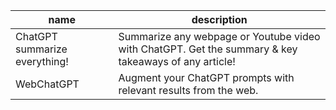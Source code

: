 |name|description|
|--|--|
|ChatGPT summarize everything!|Summarize any webpage or Youtube video with ChatGPT. Get the summary & key takeaways of any article!|
|WebChatGPT|Augment your ChatGPT prompts with relevant results from the web.|
